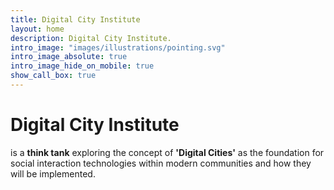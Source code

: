```yaml
---
title: Digital City Institute
layout: home
description: Digital City Institute.
intro_image: "images/illustrations/pointing.svg"
intro_image_absolute: true
intro_image_hide_on_mobile: true
show_call_box: true
---
```


# Digital City Institute

is a **think tank** exploring the concept of **'Digital Cities'** as the foundation for social interaction technologies within modern communities and how they will be implemented.